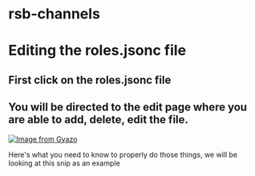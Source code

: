 # rsb-channels
# Editing the roles.jsonc file

## First click on the roles.jsonc file
## You will be directed to the edit page where you are able to add, delete, edit the file.
[![Image from Gyazo](https://i.gyazo.com/536d7f00cdf60fa4f963c12f66104845.gif)](https://gyazo.com/536d7f00cdf60fa4f963c12f66104845)

 Here's what you need to know to properly do those things, we will be looking at this snip as an example

